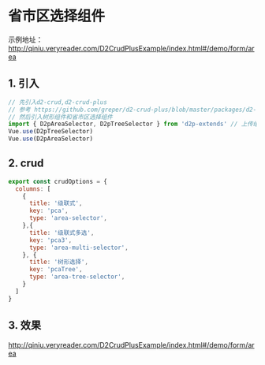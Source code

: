 # 省市区选择组件
示例地址：http://qiniu.veryreader.com/D2CrudPlusExample/index.html#/demo/form/area
##  1. 引入   
```javascript
// 先引入d2-crud,d2-crud-plus
// 参考 https://github.com/greper/d2-crud-plus/blob/master/packages/d2-crud-plus-example/src/business/install.js
// 然后引入树形组件和省市区选择组件
import { D2pAreaSelector, D2pTreeSelector } from 'd2p-extends' // 上传组件支持懒加载
Vue.use(D2pTreeSelector)
Vue.use(D2pAreaSelector)
```
##  2. crud 
```javascript
export const crudOptions = {
  columns: [
    {
      title: '级联式',
      key: 'pca',
      type: 'area-selector',
    },{
      title: '级联式多选',
      key: 'pca3',
      type: 'area-multi-selector',
    }, {
      title: '树形选择',
      key: 'pcaTree',
      type: 'area-tree-selector',
    }
  ]
}
```
## 3. 效果
 http://qiniu.veryreader.com/D2CrudPlusExample/index.html#/demo/form/area
 

